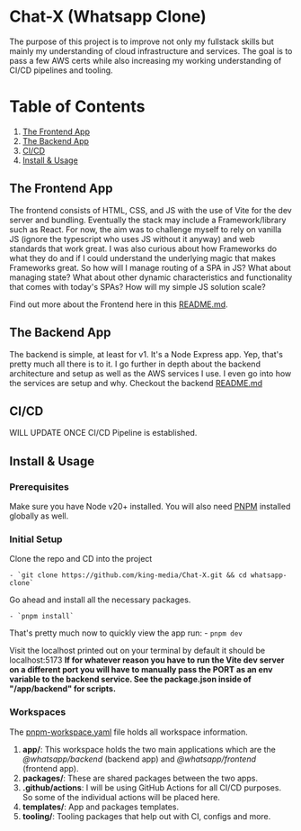 # Chat-X (Whatsapp Clone)

The purpose of this project is to improve not only my fullstack skills but mainly my understanding of cloud infrastructure and services. The goal is to pass a few AWS certs while also increasing my working understanding of CI/CD pipelines and tooling.

# Table of Contents

1. [The Frontend App](#the-frontend-app)
2. [The Backend App](#the-backend-app)
3. [CI/CD](#cicd)
4. [Install & Usage](#install--usage)

## The Frontend App

The frontend consists of HTML, CSS, and JS with the use of Vite for the dev server and bundling. Eventually the stack may include a Framework/library such as React. For now, the aim was to challenge myself to rely on vanilla JS (ignore the typescript who uses JS without it anyway) and web standards that work great. I was also curious about how Frameworks do what they do and if I could understand the underlying magic that makes Frameworks great. So how will I manage routing of a SPA in JS? What about managing state? What about other dynamic characteristics and functionality that comes with today's SPAs? How will my simple JS solution scale?

Find out more about the Frontend here in this [README.md](./app/frontend/README.MD).

## The Backend App

The backend is simple, at least for v1. It's a Node Express app. Yep, that's pretty much all there is to it. I go further in depth about the backend architecture and setup as well as the AWS services I use. I even go into how the services are setup and why. Checkout the backend [README.md](./app/backend/README.md)

## CI/CD

WILL UPDATE ONCE CI/CD Pipeline is established.

## Install & Usage

### Prerequisites

Make sure you have Node v20+ installed. You will also need [PNPM](https://pnpm.io/installation) installed globally as well.

### Initial Setup

Clone the repo and CD into the project

    - `git clone https://github.com/king-media/Chat-X.git && cd whatsapp-clone`

Go ahead and install all the necessary packages.

    - `pnpm install`

That's pretty much now to quickly view the app run: - `pnpm dev`

Visit the localhost printed out on your terminal by default it should be localhost:5173
**If for whatever reason you have to run the Vite dev server on a different port you will have to manually pass the PORT as an env variable to the backend service. See the package.json inside of "/app/backend" for scripts.**

### Workspaces

The [pnpm-workspace.yaml](./pnpm-workspace.yaml) file holds all workspace information.

1. **app/**: This workspace holds the two main applications which are the _@whatsapp/backend_ (backend app) and _@whatsapp/frontend_ (frontend app).
2. **packages/**: These are shared packages between the two apps.
3. **.github/actions**: I will be using GitHub Actions for all CI/CD purposes. So some of the individual actions will be placed here.
4. **templates/**: App and packages templates.
5. **tooling/**: Tooling packages that help out with CI, configs and more.
